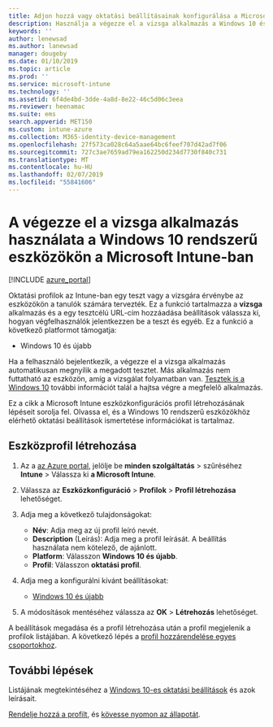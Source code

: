 ```yaml
---
title: Adjon hozzá vagy oktatási beállításainak konfigurálása a Microsoft Intune – Azure |} A Microsoft Docs
description: Használja a végezze el a vizsga alkalmazás a Windows 10 és újabb rendszerű eszközökhöz a Microsoft Intune eszközkonfigurációs profil. Az oktatási settiings használó konfigurációs profil létrehozása és a egy teszt alkalmazás URL-CÍMÉT adja meg, hogyan felhasználókat jelentkezzen be, figyelheti a képernyő a teszt során, és lehetővé vagy szövegjavaslatokat megakadályozása a teszt során.
keywords: ''
author: lenewsad
ms.author: lanewsad
manager: dougeby
ms.date: 01/10/2019
ms.topic: article
ms.prod: ''
ms.service: microsoft-intune
ms.technology: ''
ms.assetid: 6f4de4bd-3dde-4a8d-8e22-46c5d06c3eea
ms.reviewer: heenamac
ms.suite: ems
search.appverid: MET150
ms.custom: intune-azure
ms.collection: M365-identity-device-management
ms.openlocfilehash: 27f573ca028c64a5aae64bc6feef707d42ad7f06
ms.sourcegitcommit: 727c3ae7659ad79ea162250d234d7730f840c731
ms.translationtype: MT
ms.contentlocale: hu-HU
ms.lasthandoff: 02/07/2019
ms.locfileid: "55841606"
---
```

# <a name="use-the-take-a-test-app-on-windows-10-devices-in-microsoft-intune"></a>A végezze el a vizsga alkalmazás használata a Windows 10 rendszerű eszközökön a Microsoft Intune-ban

[!INCLUDE [azure_portal](./includes/azure_portal.md)]

Oktatási profilok az Intune-ban egy teszt vagy a vizsgára érvénybe az eszközökön a tanulók számára tervezték. Ez a funkció tartalmazza a **vizsga** alkalmazás és a egy tesztcélú URL-cím hozzáadása beállítások válassza ki, hogyan végfelhasználók jelentkezzen be a teszt és egyéb. Ez a funkció a következő platformot támogatja:

- Windows 10 és újabb

Ha a felhasználó bejelentkezik, a végezze el a vizsga alkalmazás automatikusan megnyílik a megadott tesztet. Más alkalmazás nem futtatható az eszközön, amíg a vizsgálat folyamatban van. [Tesztek is a Windows 10](https://docs.microsoft.com/education/windows/take-tests-in-windows-10) további információt talál a hajtsa végre a megfelelő alkalmazás.

Ez a cikk a Microsoft Intune eszközkonfigurációs profil létrehozásának lépéseit sorolja fel. Olvassa el, és a Windows 10 rendszerű eszközökhöz elérhető oktatási beállítások ismertetése információkat is tartalmaz.

## <a name="create-a-device-profile"></a>Eszközprofil létrehozása

1. Az a [az Azure portal](https://portal.azure.com), jelölje be **minden szolgáltatás** > szűréséhez **Intune** > Válassza ki **a Microsoft Intune**.
2. Válassza az **Eszközkonfiguráció** > **Profilok** > **Profil létrehozása** lehetőséget.
3. Adja meg a következő tulajdonságokat:

    - **Név**: Adja meg az új profil leíró nevét.
    - **Description** (Leírás): Adja meg a profil leírását. A beállítás használata nem kötelező, de ajánlott.
    - **Platform**: Válasszon **Windows 10 és újabb**.
    - **Profil**: Válasszon **oktatási profil**.

4. Adja meg a konfigurálni kívánt beállításokat:

    - [Windows 10 és újabb](education-settings-windows.md)

5. A módosítások mentéséhez válassza az **OK** > **Létrehozás** lehetőséget.

A beállítások megadása és a profil létrehozása után a profil megjelenik a profilok listájában. A következő lépés a [profil hozzárendelése egyes csoportokhoz](device-profile-assign.md).

## <a name="next-steps"></a>További lépések

Listájának megtekintéséhez a [Windows 10-es oktatási beállítások](education-settings-windows.md) és azok leírásait.

[Rendelje hozzá a profilt](device-profile-assign.md), és [kövesse nyomon az állapotát](device-profile-monitor.md).
